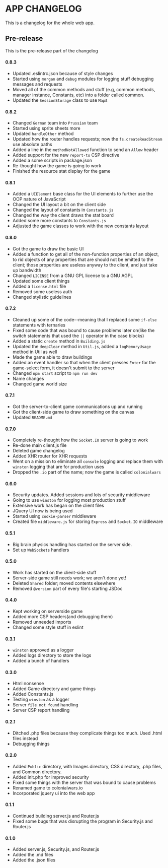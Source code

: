 # APP CHANGELOG
This is a changelog for the whole web app.

## Pre-release
This is the pre-release part of the changelog
#### 0.8.3
- Updated .eslintrc.json because of style changes
- Started using ```morgan``` and ```debug``` modules for logging stuff debugging
messages and requests
- Moved all of the common methods and stuff (e.g, common methods, manager
instance, Constants, etc) into a folder called common.
- Updated the ``SessionStorage`` class to use ``Map``s
#### 0.8.2
- Changed ```German``` team into ```Prussian``` team
- Started using sprite sheets more
- Updated ```handleOther``` method
- Updated how the router handles requests; now the ```fs.createReadStream``` use absolute paths
- Added a line in the ```methodNotAllowed``` function to send an ```Allow``` header
- Added support for the new ```report-to``` CSP directive
- Added a some scripts in package.json
- Re-thought how the game is going to work
- Finished the resource stat display for the game
#### 0.8.1
- Added a ```UIElement``` base class for the UI elements to further use the OOP nature of
JavaScript
- Changed the UI layout a bit on the client side
- Changed the layout of constants in ```Constants.js```
- Changed the way the client draws the stat board
- Added some more constants to ```Constants.js```
- Adjusted the game classes to work with the new constants layout
#### 0.8.0
- Got the game to draw the basic UI
- Added a function to get all of the non-function properties of an object, to rid
objects of any properties that are should not be emitted to the client; those properties are
useless anyway to the client, and just take up bandwidth
- Changed ```LICENSE``` from a GNU GPL license to a GNU AGPL
- Updated some client things
- Added a ```license.html``` file
- Removed some useless auth
- Changed stylistic guidelines
#### 0.7.2
- Cleaned up some of the code--meaning that I replaced some ```if-else``` statements
with ternaries
- Fixed some code that was bound to cause problems later on(like the switch statements that used
the ```||``` operator in the case blocks)
- Added a static ```create``` method in ```Building.js```
- Updated the ```deepClear``` method in ```Util.js```, added a ```logMemoryUsage``` method in Util as well
- Made the game able to draw buildings
- Added an event handler so that when the client presses ```Enter``` for the game-select form, it doesn't submit
to the server
- Changed ```npm start``` script to ```npm run dev```
- Name changes
- Changed game world size
#### 0.7.1
- Got the server-to-client game communications up and running
- Got the client-side game to draw something on the canvas
- Updated ```README.md```
#### 0.7.0
- Completely re-thought how the ```Socket.IO``` server is going to work
- Re-done main client.js file
- Deleted game changelog
- Added XHR router for XHR requests
- Went on a mission to eliminate all ```console``` logging and replace them with
```winston``` logging that are for production uses
- Dropped the ```.io``` part of the name; now the game is called ```colonialwars```
#### 0.6.0
- Security updates. Added sessions and lots of security middleware
- Going to use ```winston``` for logging most production stuff
- Extensive work has began on the client files
- JQuery UI now is being used
- Started using ```cookie-parser``` middleware
- Created file ```middleware.js``` for storing ```Express``` and ```Socket.IO``` middleware
#### 0.5.1
- Big brain physics handling has started on the server side.
- Set up ```WebSockets``` handlers
#### 0.5.0
- Work has started on the client-side stuff
- Server-side game still needs work; we aren't done yet!
- Deleted ```Shared``` folder; moved contents elsewhere
- Removed ```@version``` part of every file's starting JSDoc
#### 0.4.0
- Kept working on serverside game
- Added more CSP headers(and debugging them)
- Removed unneeded imports
- Changed some style stuff in eslint
#### 0.3.1
- ```winston``` approved as a logger
- Added logs directory to store the logs
- Added a bunch of handlers
#### 0.3.0
- Html nonsense
- Added Game directory and game things
- Added Constants.js
- Testing ```winston``` as a logger
- Server ```file not found``` handling
- Server CSP report handling
#### 0.2.1
- Ditched .php files because they complicate things too much. Used .html files instead
- Debugging things
#### 0.2.0
- Added ``Public`` directory, with Images directory, CSS directory,
.php files, and Common directory.
- Added init.php for improved security
- Fixed some things with the server that was bound to cause problems
- Renamed game to colonialwars.io
- Incorporated jquery ui into the web app
#### 0.1.1
- Continued building server.js and Router.js
- Fixed some bugs that was disrupting the program in
Security.js and Router.js
#### 0.1.0
- Added server.js, Security.js, and Router.js
- Added the .md files
- Added the .json files
